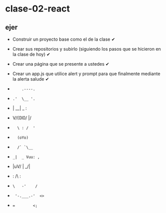 # clase-02-react

## ejer

* Construir un proyecto base como el de la clase ✔
* Crear sus repositorios y subirlo (siguiendo los pasos que se hicieron en la   clase de hoy) ✔
* Crear una página que se presente a ustedes ✔
* Crear un app.js que utilice alert y prompt para que finalmente mediante la alerta salude ✔

*         .----.
*     .'  \__ '.
*    |   __|  _ :
*    V\/(0I0\/ |/
*       \ : /  '
*       (oYo)
*       /` `\__
*     _|  _ Vuu: ,
*    |uV\/ \| \_/|
*    :      /\   :
*     \   -'    /
*      '-.___.-'  <>
*     =        <;
